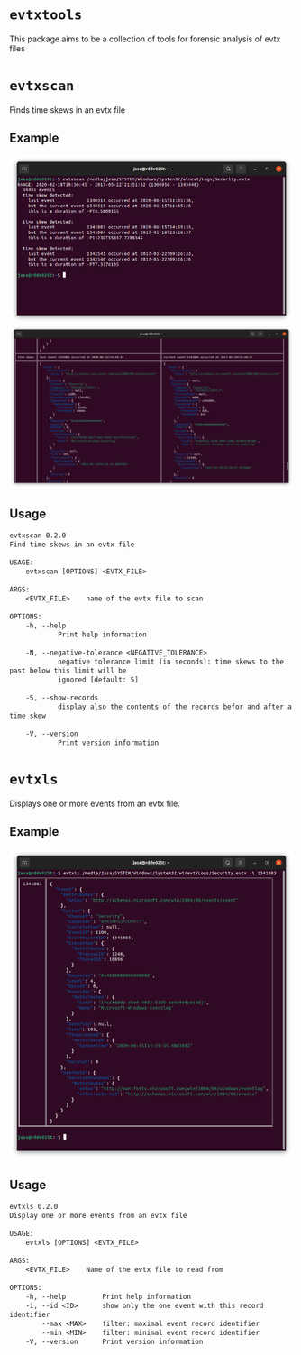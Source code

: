 # `evtxtools`

This package aims to be a collection of tools for forensic analysis of evtx files


# `evtxscan`

Finds time skews in an evtx file

## Example

<img src="https://github.com/janstarke/evtxtools/blob/master/doc/img/evtxscan1.png?raw=true">

<img src="https://github.com/janstarke/evtxtools/blob/master/doc/img/evtxscan2.png?raw=true">

## Usage

```
evtxscan 0.2.0
Find time skews in an evtx file

USAGE:
    evtxscan [OPTIONS] <EVTX_FILE>

ARGS:
    <EVTX_FILE>    name of the evtx file to scan

OPTIONS:
    -h, --help
            Print help information

    -N, --negative-tolerance <NEGATIVE_TOLERANCE>
            negative tolerance limit (in seconds): time skews to the past below this limit will be
            ignored [default: 5]

    -S, --show-records
            display also the contents of the records befor and after a time skew

    -V, --version
            Print version information
```

# `evtxls`

Displays one or more events from an evtx file.

## Example

<img src="https://github.com/janstarke/evtxtools/blob/master/doc/img/evtxls.png?raw=true">

## Usage
```
evtxls 0.2.0
Display one or more events from an evtx file

USAGE:
    evtxls [OPTIONS] <EVTX_FILE>

ARGS:
    <EVTX_FILE>    Name of the evtx file to read from

OPTIONS:
    -h, --help         Print help information
    -i, --id <ID>      show only the one event with this record identifier
        --max <MAX>    filter: maximal event record identifier
        --min <MIN>    filter: minimal event record identifier
    -V, --version      Print version information
```
